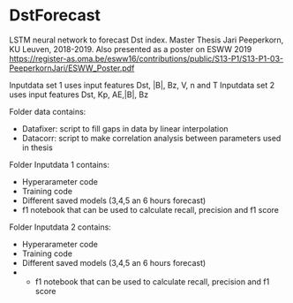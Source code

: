 # DstForecast
LSTM neural network to forecast Dst index. Master Thesis Jari Peeperkorn, KU Leuven, 2018-2019.
Also presented as a poster on ESWW 2019 https://register-as.oma.be/esww16/contributions/public/S13-P1/S13-P1-03-PeeperkornJari/ESWW_Poster.pdf


Inputdata set 1 uses input features Dst, |B|, Bz, V, n and T
Inputdata set 2 uses input features Dst, Kp, AE,|B|, Bz

Folder data contains:
- Datafixer: script to fill gaps in data by linear interpolation
- Datacorr: script to make correlation analysis between parameters used in thesis

Folder Inputdata 1 contains:
- Hyperarameter code
- Training code
- Different saved models (3,4,5 an 6 hours forecast)
- f1 notebook that can be used to calculate recall, precision and f1 score

Folder Inputdata 2 contains:
- Hyperarameter code
- Training code
- Different saved models (3,4,5 an 6 hours forecast)
- - f1 notebook that can be used to calculate recall, precision and f1 score
